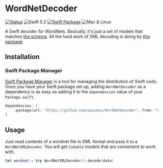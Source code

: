# WordNetDecoder

[![Status](https://github.com/wacumov/WordNetDecoder/workflows/Test/badge.svg?branch=master)](https://github.com/wacumov/WordNetDecoder/actions?query=workflow%3ATest+branch%3Amaster)
![Swift 5.2](https://img.shields.io/badge/Swift-5.2-green.svg)
[![Swift Package](https://img.shields.io/static/v1?label=Swift&message=Package&logo=Swift&color=fa7343&style=flat)](https://github.com/Apple/swift-package-manager)
![Mac & Linux](https://img.shields.io/badge/platforms-mac+linux-brightgreen.svg?style=flat)

A Swift decoder for WordNets. Basically, it's just a set of models that matches [the schema](https://globalwordnet.github.io/schemas/). All the hard work of XML decoding is doing by [this package](https://github.com/MaxDesiatov/XMLCoder).

## Installation

### Swift Package Manager

[Swift Package Manager](https://swift.org/package-manager/) is a tool for
managing the distribution of Swift code. 
Once you have your Swift package set up, adding `WordNetDecoder` as a dependency is as
easy as adding it to the `dependencies` value of your `Package.swift`.
```swift
dependencies: [
    .package(url: "https://github.com/wacumov/WordNetDecoder", from: "0.0.1")
]
```

## Usage

Just read contents of a wordnet file in XML format and pass it to a `WordNetXMLDecoder`. You will get `Codable` models that are convenient to work with.
```swift
let wordnet = try WordNetXMLDecoder().decode(data)
```
